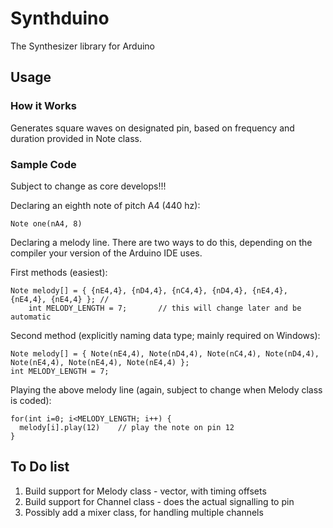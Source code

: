 Synthduino
=============

The Synthesizer library for Arduino

Usage
-----

### How it Works
Generates square waves on designated pin, based on frequency and duration provided in Note class.

### Sample Code
Subject to change as core develops!!!

Declaring an eighth note of pitch A4 (440 hz):

    Note one(nA4, 8)


Declaring a melody line. There are two ways to do this, depending on the compiler your version of the Arduino IDE uses.

First methods (easiest):

    Note melody[] = { {nE4,4}, {nD4,4}, {nC4,4}, {nD4,4}, {nE4,4}, {nE4,4}, {nE4,4} }; // 
		int MELODY_LENGTH = 7;       // this will change later and be automatic

Second method (explicitly naming data type; mainly required on Windows):

    Note melody[] = { Note(nE4,4), Note(nD4,4), Note(nC4,4), Note(nD4,4), Note(nE4,4), Note(nE4,4), Note(nE4,4) };
    int MELODY_LENGTH = 7;


Playing the above melody line (again, subject to change when Melody class is coded):

    for(int i=0; i<MELODY_LENGTH; i++) {
      melody[i].play(12)    // play the note on pin 12
    }

To Do list
----------

1. Build support for Melody class - vector<note>, with timing offsets
2. Build support for Channel class - does the actual signalling to pin
3. Possibly add a mixer class, for handling multiple channels